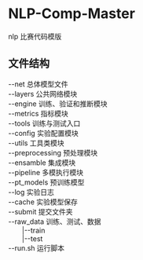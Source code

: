 # NLP-Comp-Master
nlp 比赛代码模版

## 文件结构
--net 总体模型文件  
--layers 公共网络模块  
--engine 训练、验证和推断模块  
--metrics 指标模块  
--tools 训练与测试入口  
--config 实验配置模块  
--utils 工具类模块  
--preprocessing 预处理模块  
--ensamble 集成模块  
--pipeline 多模执行模块  
--pt_models 预训练模型  
--log 实验日志  
--cache 实验模型保存  
--submit 提交文件夹  
--raw_data 训练、测试、数据  
&emsp;&emsp;|--train  
&emsp;&emsp;|--test  
--run.sh 运行脚本